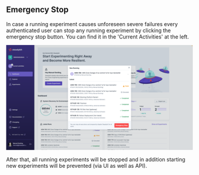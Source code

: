 
## Emergency Stop

In case a running experiment causes unforeseen severe failures every authenticated user can stop any running experiment by clicking the emergency stop button.
You can find it in the 'Current Activities' at the left.

![Emergency Stop](emergency-stop.png)

After that, all running experiments will be stopped and in addition starting new experiments will be prevented (via UI as well as API).

